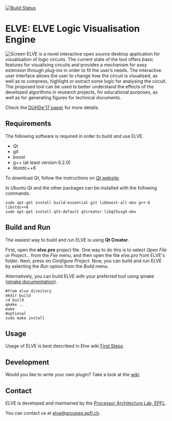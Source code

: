 [![Build Status](https://travis-ci.org/stdgregwar/elve.png)](https://travis-ci.org/stdgregwar/elve)

# ELVE: ELVE Logic Visualisation Engine
![Screen](https://github.com/stdgregwar/elve/raw/wiki-resources/images/main_screen.png)
ELVE is a novel interactive open source desktop application for
visualisation of logic circuits. The current state of the tool offers basic
features for visualising circuits and provides a mechanism for easy
extension through plug-ins in order to fit the user’s needs. The
interactive user interface allows the user to change how the circuit is
visualised, as well as to compress, highlight or extract some logic for
analysing the circuit. The proposed tool can be used to better understand
the effects of the developed algorithms in research projects, for
educational purposes, as well as for generating figures for technical
documents.

Check the [DUHDe'17
paper](https://github.com/stdgregwar/elve/blob/master/duhde17-elve.pdf) for
more details.

## Requirements

The following software is required in order to build and use ELVE.

* Qt
* git
* boost
* g++ (at least version 6.2.0)
* libstdc++6

To download Qt, follow the instructions on
[Qt website](https://www.qt.io/download-open-source/).

In *Ubuntu* Qt and the other packages can be installed with the following commands.

    sudo apt-get install build-essential git libboost-all-dev g++-6 libstdc++6
    sudo apt-get install qt5-default qtcreator libqt5svg5-dev

<!-- In *Mac*, it is recommended to use [Homebrew](http://brew.sh/) to install
the required packages (except Qt) using the following command.

    brew install git boost gcc6 -->

## Build and Run

The easiest way to build and run ELVE is using **Qt Creator**.

First, open the **elve.pro** project file. One way to do this is to select
*Open File or Project...* from the *File* menu, and then open the file
*elve.pro* from ELVE's folder. Next, press on *Configure Project*. Now, you
can build and run ELVE by selecting the *Run* option from the *Build* menu.

Alternatively, you can build ELVE with your preferred tool
using qmake ([qmake documentation](http://doc.qt.io/qt-4.8/qmake-tutorial.html)).

```
#from elve directory
mkdir build
cd build
qmake ..
make
#optional
sudo make install
```

## Usage
Usage of ELVE is best described in Elve wiki [First Steps](https://github.com/stdgregwar/elve/wiki/First-steps).

## Development

Would you like to write your own plugin? Take a look at the
[wiki](https://github.com/stdgregwar/elve/wiki/Writing-Plug-ins).

## Contact

ELVE is developed and maintained by the [Processor Architecture Lab, EPFL](http://lap.epfl.ch/).

You can contact us at <elve@groupes.epfl.ch>.

